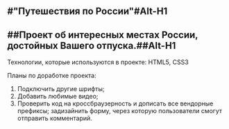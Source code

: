 ## #"Путешествия по России"#Alt-H1

## ##Проект об интересных местах России, достойных Вашего отпуска.##Alt-H1

Технологии, которые используются в проекте: HTML5, CSS3

Планы по доработке проекта:

1. Подключить другие шрифты;
2. Добавить любимые видео;
3. Проверить код на кроссбраузерность и дописать все вендорные префиксы;
   задизайнить форму, через которую пользователи смогут отправить комментарий.
